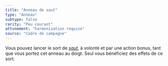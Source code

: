 ```yaml
---
title: "Anneau de saut"
type: "Anneau"
subtype: false
rarity: "Peu courant"
attunement: "harmonisation requise"
source: "Cadre de campagne"
---
```

Vous pouvez lancer le sort de [_saut_](/grimoire/saut/), à volonté et par une action bonus, tant que vous portez cet anneau au doigt. Seul vous bénéficiez des effets de ce sort.
